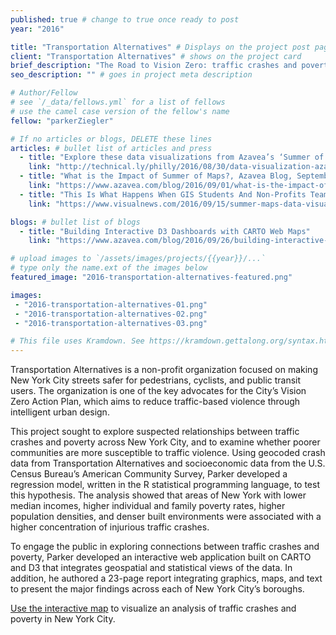 ```yaml
---
published: true # change to true once ready to post
year: "2016"

title: "Transportation Alternatives" # Displays on the project post page
client: "Transportation Alternatives" # shows on the project card
brief_description: "The Road to Vision Zero: traffic crashes and poverty level in New York City" # shows on the project card
seo_description: "" # goes in project meta description

# Author/Fellow
# see `/_data/fellows.yml` for a list of fellows
# use the camel case version of the fellow's name
fellow: "parkerZiegler"

# If no articles or blogs, DELETE these lines
articles: # bullet list of articles and press
  - title: "Explore these data visualizations from Azavea’s ‘Summer of Maps’ program, Technical.ly Philly, August 30, 2016"
    link: "http://technical.ly/philly/2016/08/30/data-visualization-azavea-summer-of-maps-fellowship/"
  - title: "What is the Impact of Summer of Maps?, Azavea Blog, September 1, 2016"
    link: "https://www.azavea.com/blog/2016/09/01/what-is-the-impact-of-summer-of-maps/"
  - title: "This Is What Happens When GIS Students And Non-Profits Team Up, Visual News, September 15, 2016"
    link: "https://www.visualnews.com/2016/09/15/summer-maps-data-visualization/"

blogs: # bullet list of blogs
  - title: "Building Interactive D3 Dashboards with CARTO Web Maps"
    link: "https://www.azavea.com/blog/2016/09/26/building-interactive-d3-dashboards-with-carto-web-maps/"

# upload images to `/assets/images/projects/{{year}}/...`
# type only the name.ext of the images below
featured_image: "2016-transportation-alternatives-featured.png"

images:
 - "2016-transportation-alternatives-01.png"
 - "2016-transportation-alternatives-02.png"
 - "2016-transportation-alternatives-03.png"

# This file uses Kramdown. See https://kramdown.gettalong.org/syntax.html for syntax
---
```

Transportation Alternatives is a non-profit organization focused on making New York City streets safer for pedestrians, cyclists, and public transit users. The organization is one of the key advocates for the City’s Vision Zero Action Plan, which aims to reduce traffic-based violence through intelligent urban design.

This project sought to explore suspected relationships between traffic crashes and poverty across New York City, and to examine whether poorer communities are more susceptible to traffic violence. Using geocoded crash data from Transportation Alternatives and socioeconomic data from the U.S. Census Bureau’s American Community Survey, Parker developed a regression model, written in the R statistical programming language, to test this hypothesis. The analysis showed that areas of New York with lower median incomes, higher individual and family poverty rates, higher population densities, and denser built environments were associated with a higher concentration of injurious traffic crashes.

To engage the public in exploring connections between traffic crashes and poverty, Parker developed an interactive web application built on CARTO and D3 that integrates geospatial and statistical views of the data. In addition, he authored a 23-page report integrating graphics, maps, and text to present the major findings across each of New York City’s boroughs.

[Use the interactive map](https://summer-of-maps.github.io/2016-TransAlt-TrafficCrashVisualization/) to visualize an analysis of traffic crashes and poverty in New York City.
